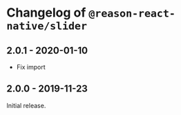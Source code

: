 # Changelog of `@reason-react-native/slider`

## 2.0.1 - 2020-01-10

- Fix import

## 2.0.0 - 2019-11-23

Initial release.
